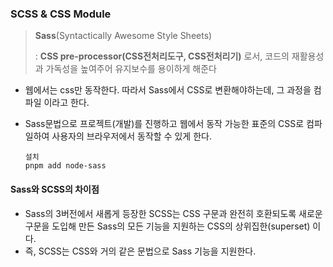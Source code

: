 ### SCSS & CSS Module

> **Sass**(Syntactically Awesome Style Sheets)
>
> : **CSS pre-processor(CSS전처리도구, CSS전처리기)** 로서, 코드의 재활용성과 가독성을 높여주어 유지보수를 용이하게 해준다

- 웹에서는 css만 동작한다. 따라서 Sass에서 CSS로 변환해야하는데, 그 과정을 컴파일 이라고 한다.

- Sass문법으로 프로젝트(개발)를 진행하고 웹에서 동작 가능한 표준의 CSS로 컴파일하여 사용자의 브라우저에서 동작할 수 있게 한다.

  ```
  설치
  pnpm add node-sass
  ```

  

#### Sass와 SCSS의 차이점

- Sass의 3버전에서 새롭게 등장한 SCSS는 CSS 구문과 완전히 호환되도록 새로운 구문을 도입해 만든 Sass의 모든 기능을 지원하는 CSS의 상위집한(superset) 이다.
- 즉, SCSS는 CSS와 거의 같은 문법으로 Sass 기능을 지원한다.

 